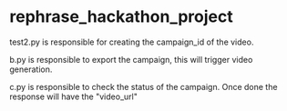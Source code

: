 # rephrase_hackathon_project
test2.py is responsible for creating the campaign_id of the video.

b.py is responsible to export the campaign, this will trigger video generation.

c.py is responsible to check the status of the campaign. Once done the response will have the "video_url"
